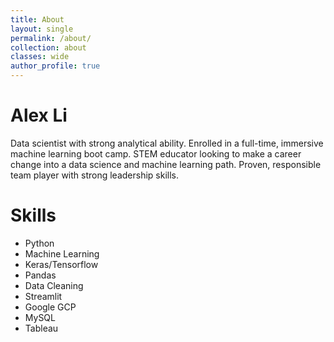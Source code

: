 ```yaml
---
title: About
layout: single
permalink: /about/
collection: about
classes: wide
author_profile: true
---
```


# Alex Li

Data scientist with strong analytical ability. Enrolled in a full-time, immersive machine learning boot camp. STEM educator looking to make a career change into a data science and machine learning path. Proven, responsible team player with strong leadership skills.

# Skills
- Python
- Machine Learning
- Keras/Tensorflow
- Pandas
- Data Cleaning
- Streamlit
- Google GCP
- MySQL
- Tableau
